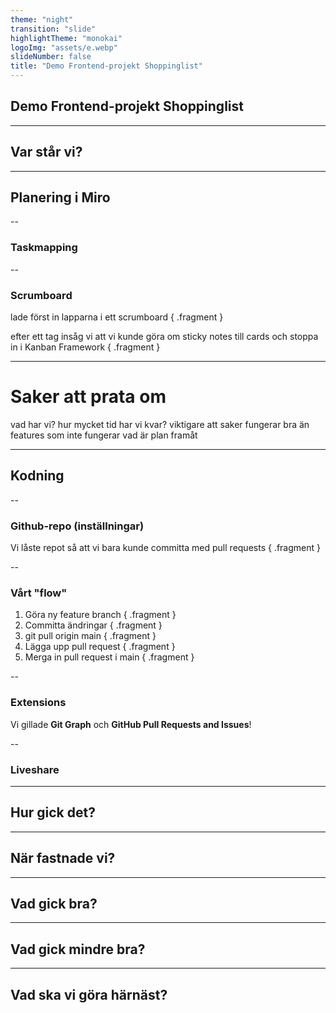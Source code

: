 ```yaml
---
theme: "night"
transition: "slide"
highlightTheme: "monokai"
logoImg: "assets/e.webp"
slideNumber: false
title: "Demo Frontend-projekt Shoppinglist"
---
```


## Demo Frontend-projekt Shoppinglist

---

## Var står vi?

---

## Planering i Miro

--

### Taskmapping

<!-- .slide: data-background="/assets/miro_taskmapping.png"  data-background-opacity=0.1 -->

--

### Scrumboard

<!-- .slide: data-background="/assets/miro_scrumboard.png"  data-background-opacity=0.1 -->

lade först in lapparna i ett scrumboard { .fragment }

efter ett tag insåg vi att vi kunde göra om sticky notes till cards och stoppa in i Kanban Framework { .fragment }

---

# Saker att prata om

vad har vi?
hur mycket tid har vi kvar?
viktigare att saker fungerar bra än features som inte fungerar
vad är plan framåt

---

## Kodning

--

### Github-repo (inställningar)

<!-- .slide: data-background="/assets/github_repo.png"  data-background-opacity=0.1 -->

Vi låste repot så att vi bara kunde committa med pull requests { .fragment }

--

### Vårt "flow"

1. Göra ny feature branch { .fragment }
2. Committa ändringar { .fragment }
3. git pull origin main { .fragment }
4. Lägga upp pull request { .fragment }
5. Merga in pull request i main { .fragment }

--

### Extensions

Vi gillade **Git Graph** och **GitHub Pull Requests and Issues**!

--

### Liveshare

---

## Hur gick det?

---

## När fastnade vi?

---

## Vad gick bra?

---

## Vad gick mindre bra?

---

## Vad ska vi göra härnäst?
